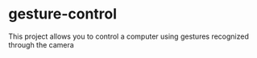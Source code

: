 # gesture-control
 This project allows you to control a computer using gestures recognized through the camera
